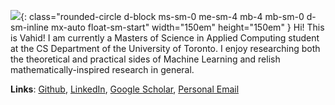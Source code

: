 ![](https://github.com/vahidzee.png){: class="rounded-circle d-block ms-sm-0 me-sm-4 mb-4 mb-sm-0 d-sm-inline mx-auto float-sm-start"  width="150em" height="150em" }
Hi! This is Vahid! I am currently a Masters of Science in Applied Computing student at the CS Department of the University of Toronto. I enjoy researching both the theoretical and practical sides of Machine Learning and relish mathematically-inspired research in general. 

**Links**: [Github](https://github.com/vahidzee), [LinkedIn](https://linkedin.com/in/vahidzee), [Google Scholar](https://scholar.google.com/citations?user=5Orm8YIAAAAJ),
[Personal Email](mailto:vahid@zehtab.me)
